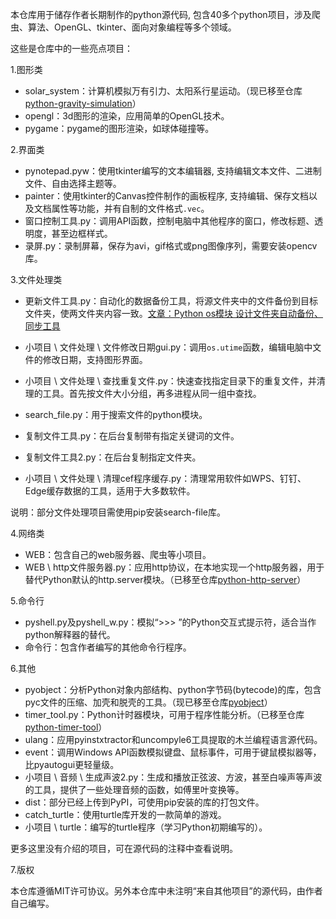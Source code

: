 本仓库用于储存作者长期制作的python源代码, 包含40多个python项目，涉及爬虫、算法、OpenGL、tkinter、面向对象编程等多个领域。 

这些是仓库中的一些亮点项目：

1.图形类
- solar_system：计算机模拟万有引力、太阳系行星运动。（现已移至仓库[python-gravity-simulation](https://github.com/qfcy/python-gravity-simulation)）
- opengl：3d图形的渲染，应用简单的OpenGL技术。
- pygame：pygame的图形渲染，如球体碰撞等。

2.界面类
- pynotepad.pyw：使用tkinter编写的文本编辑器, 支持编辑文本文件、二进制文件、自由选择主题等。
- painter：使用tkinter的Canvas控件制作的画板程序, 支持编辑、保存文档以及文档属性等功能，并有自制的文件格式`.vec`。
- 窗口控制工具.py：调用API函数，控制电脑中其他程序的窗口，修改标题、透明度，甚至边框样式。
- 录屏.py：录制屏幕，保存为avi，gif格式或png图像序列，需要安装opencv库。

3.文件处理类
- 更新文件工具.py：自动化的数据备份工具，将源文件夹中的文件备份到目标文件夹，使两文件夹内容一致。[文章：Python os模块 设计文件夹自动备份、同步工具](https://blog.csdn.net/qfcy_/article/details/125897258)
- 小项目 \ 文件处理 \ 文件修改日期gui.py：调用`os.utime`函数，编辑电脑中文件的修改日期，支持图形界面。
- 小项目 \ 文件处理 \ 查找重复文件.py：快速查找指定目录下的重复文件，并清理的工具。首先按文件大小分组，再多进程从同一组中查找。

- search_file.py：用于搜索文件的python模块。
- 复制文件工具.py：在后台复制带有指定关键词的文件。
- 复制文件工具2.py：在后台复制指定文件夹。
- 小项目 \ 文件处理 \ 清理cef程序缓存.py：清理常用软件如WPS、钉钉、Edge缓存数据的工具，适用于大多数软件。

说明：部分文件处理项目需使用pip安装search-file库。

4.网络类
- WEB：包含自己的web服务器、爬虫等小项目。
- WEB \ http文件服务器.py：应用http协议，在本地实现一个http服务器，用于替代Python默认的http.server模块。（已移至仓库[python-http-server](https://github.com/qfcy/python-http-server)）

5.命令行
- pyshell.py及pyshell_w.py：模拟“>>> ”的Python交互式提示符，适合当作python解释器的替代。
- 命令行：包含作者编写的其他命令行程序。

6.其他
- pyobject：分析Python对象内部结构、python字节码(bytecode)的库，包含pyc文件的压缩、加壳和脱壳的工具。（现已移至仓库[pyobject](https://github.com/qfcy/pyobject)）
- timer_tool.py：Python计时器模块，可用于程序性能分析。（已移至仓库[python-timer-tool](https://github.com/qfcy/python-timer-tool)）
- ulang：应用pyinstxtractor和uncompyle6工具提取的木兰编程语言源代码。
- event：调用Windows API函数模拟键盘、鼠标事件，可用于键鼠模拟器等，比pyautogui更轻量级。
- 小项目 \ 音频 \ 生成声波2.py：生成和播放正弦波、方波，甚至白噪声等声波的工具，提供了一些处理音频的函数，如傅里叶变换等。
- dist：部分已经上传到PyPI，可使用pip安装的库的打包文件。
- catch_turtle：使用turtle库开发的一款简单的游戏。
- 小项目 \ turtle：编写的turtle程序（学习Python初期编写的）。

更多这里没有介绍的项目，可在源代码的注释中查看说明。

7.版权

本仓库遵循MIT许可协议。另外本仓库中未注明“来自其他项目”的源代码，由作者自己编写。
